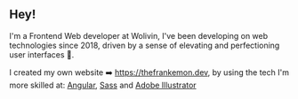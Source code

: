 ## Hey!

I'm a Frontend Web developer at Wolivin, I've been developing on web technologies since 2018, driven by a sense of elevating and perfectioning user interfaces 🎨.

I created my own website ➡️ https://thefrankemon.dev, by using the tech I'm more skilled at: [Angular](https://angular.io), [Sass](https://sass-lang.com) and [Adobe Illustrator](https://www.adobe.com/products/illustrator.html)


<!--
**TheFrankemon/TheFrankemon** is a ✨ _special_ ✨ repository because its `README.md` (this file) appears on your GitHub profile.

Here are some ideas to get you started:

- 🔭 I’m currently working on ...
- 🌱 I’m currently learning ...
- 👯 I’m looking to collaborate on ...
- 🤔 I’m looking for help with ...
- 💬 Ask me about ...
- 📫 How to reach me: ...
- 😄 Pronouns: ...
- ⚡ Fun fact: ...
-->
